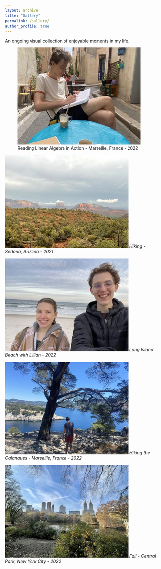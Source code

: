 ```yaml
---
layout: archive
title: "Gallery"
permalink: /gallery/
author_profile: true
---
```


An ongoing visual collection of enjoyable moments in my life.


<figure>
  <img src="/images/marseilles.jpg" alt="drawing" width="400">
  <figcaption>Reading Linear Algebra in Action - Marseille, France - 2022</figcaption>
</figure>



<p>
    <img src="/images/arizona.jpg"  alt="drawing"  width="400">
    <em> Hiking - Sedona, Arizona - 2021</em>
</p>

<p>
    <img src="/images/beach.jpg" alt="drawing"  width="400">
    <em>Long Island Beach with Lillian - 2022</em>
</p>

<p>
    <img src="/images/calnques.jpg" alt="drawing"   width="400">
    <em>Hiking the Calanques - Marseille, France - 2022</em>
</p>

<p>
    <img src="/images/central_park.jpg" alt="drawing"  width="400">
    <em>Fall - Central Park, New York City - 2022</em>
</p>


